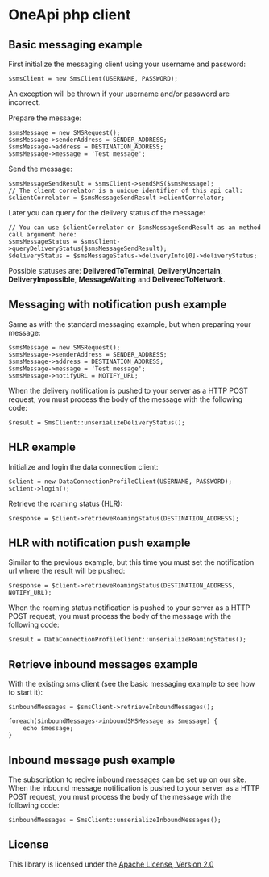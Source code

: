 OneApi php client
============================

Basic messaging example
-----------------------

First initialize the messaging client using your username and password:

    $smsClient = new SmsClient(USERNAME, PASSWORD);


An exception will be thrown if your username and/or password are incorrect.

Prepare the message:

    $smsMessage = new SMSRequest();
    $smsMessage->senderAddress = SENDER_ADDRESS;
    $smsMessage->address = DESTINATION_ADDRESS;
    $smsMessage->message = 'Test message';


Send the message:

    $smsMessageSendResult = $smsClient->sendSMS($smsMessage);
    // The client correlator is a unique identifier of this api call:
    $clientCorrelator = $smsMessageSendResult->clientCorrelator;


Later you can query for the delivery status of the message:

    // You can use $clientCorrelator or $smsMessageSendResult as an method call argument here:
    $smsMessageStatus = $smsClient->queryDeliveryStatus($smsMessageSendResult);
    $deliveryStatus = $smsMessageStatus->deliveryInfo[0]->deliveryStatus;


Possible statuses are: **DeliveredToTerminal**, **DeliveryUncertain**, **DeliveryImpossible**, **MessageWaiting** and **DeliveredToNetwork**.

Messaging with notification push example
-----------------------

Same as with the standard messaging example, but when preparing your message:

    $smsMessage = new SMSRequest();
    $smsMessage->senderAddress = SENDER_ADDRESS;
    $smsMessage->address = DESTINATION_ADDRESS;
    $smsMessage->message = 'Test message';
    $smsMessage->notifyURL = NOTIFY_URL;


When the delivery notification is pushed to your server as a HTTP POST request, you must process the body of the message with the following code:

    $result = SmsClient::unserializeDeliveryStatus();


HLR example
-----------------------

Initialize and login the data connection client:

    $client = new DataConnectionProfileClient(USERNAME, PASSWORD);
    $client->login();


Retrieve the roaming status (HLR):

    $response = $client->retrieveRoamingStatus(DESTINATION_ADDRESS);


HLR with notification push example
-----------------------

Similar to the previous example, but this time you must set the notification url where the result will be pushed:

    $response = $client->retrieveRoamingStatus(DESTINATION_ADDRESS, NOTIFY_URL);


When the roaming status notification is pushed to your server as a HTTP POST request, you must process the body of the message with the following code:

    $result = DataConnectionProfileClient::unserializeRoamingStatus();


Retrieve inbound messages example
-----------------------

With the existing sms client (see the basic messaging example to see how to start it):

    $inboundMessages = $smsClient->retrieveInboundMessages();
    
    foreach($inboundMessages->inboundSMSMessage as $message) {
        echo $message;
    }


Inbound message push example
-----------------------

The subscription to recive inbound messages can be set up on our site.
When the inbound message notification is pushed to your server as a HTTP POST request, you must process the body of the message with the following code:

    $inboundMessages = SmsClient::unserializeInboundMessages();


License
-------

This library is licensed under the [Apache License, Version 2.0](http://www.apache.org/licenses/LICENSE-2.0)
